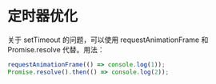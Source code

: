 # 定时器优化

关于 setTimeout 的问题，可以使用 requestAnimationFrame 和 Promise.resolve 代替。用法：
```js
requestAnimationFrame(() => console.log(1));
Promise.resolve().then(() => console.log(2));
```
